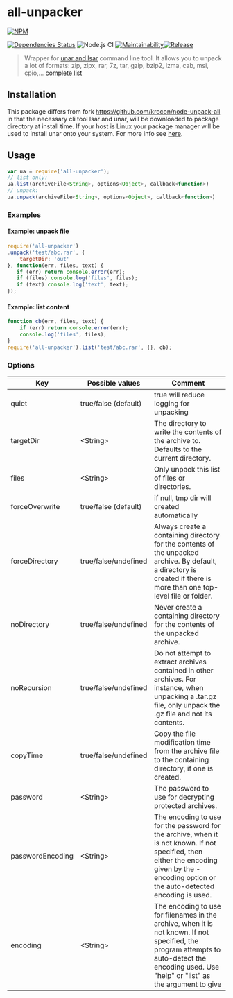 all-unpacker
=======

[![NPM](https://nodei.co/npm/all-unpacker.png)](https://nodei.co/npm/all-unpacker/)

[![Dependencies Status][david-image]][david-url] ![Node.js CI](https://github.com/techno-express/node-unpack-all/workflows/Node.js%20CI/badge.svg) [![Maintainability][codeclimate-image]][codeclimate-url][![Release][npm-image]][npm-url]

> Wrapper for [unar and lsar](http://unarchiver.c3.cx/commandline) command line tool.
It allows you to unpack a lot of formats: zip, zipx, rar, 7z, tar, gzip, bzip2, lzma, cab, msi, cpio,... [complete list](http://unarchiver.c3.cx/formats)

## Installation

This package differs from fork https://github.com/krocon/node-unpack-all in that the necessary cli tool lsar and unar, will be downloaded to package directory at install time. If your host is Linux your package manager will be used to install unar onto your system. For more info see [here](http://unarchiver.c3.cx/commandline).

## Usage
```js
var ua = require('all-unpacker');
// list only:
ua.list(archiveFile<String>, options<Object>, callback<function>)
// unpack:
ua.unpack(archiveFile<String>, options<Object>, callback<function>)
```

### Examples

#### Example: unpack file
```js
require('all-unpacker')
.unpack('test/abc.rar', {
    targetDir: 'out'
}, function(err, files, text) {
   if (err) return console.error(err);
   if (files) console.log('files', files);
   if (text) console.log('text', text);
});
```

#### Example: list content
```js
function cb(err, files, text) {
    if (err) return console.error(err);
    console.log('files', files);
}
require('all-unpacker').list('test/abc.rar', {}, cb);
```


### Options

Key       | Possible values        | Comment
--------- | -----------------------|-------------------------------------------------
quiet     | true/false (default)   | true will reduce logging for unpacking
targetDir | \<String>              | The directory to write the contents of the archive to. Defaults to the current directory.
files     | \<String>              | Only unpack this list of files or directories.
forceOverwrite | true/false (default)  | if null, tmp dir will created automatically
forceDirectory | true/false/undefined  | Always create a containing directory for the contents of the unpacked archive. By default, a directory is created if there is more than one top-level file or folder.
noDirectory | true/false/undefined     | Never create a containing directory for the contents of the unpacked archive.
noRecursion | true/false/undefined     | Do not attempt to extract archives contained in other archives. For instance, when unpacking a .tar.gz file, only unpack the .gz file and not its contents.
copyTime | true/false/undefined        | Copy the file modification time from the archive file to the containing directory, if one is created.
password | \<String>                   | The password to use for decrypting protected archives.
passwordEncoding | \<String>           | The encoding to use for the password for the archive, when it is not known. If not specified, then either the encoding given by the -encoding option or the auto-detected encoding is used.
encoding | \<String>                   | The encoding to use for filenames in the archive, when it is not known. If not specified, the program attempts to auto-detect the encoding used. Use "help" or "list" as the argument to give

[david-url]: https://david-dm.org/techno-express/node-unpack-all
[david-image]: http://img.shields.io/david/techno-express/node-unpack-all.svg
[codeclimate-url]: https://codeclimate.com/github/techno-express/node-unpack-all/maintainability
[codeclimate-image]: https://api.codeclimate.com/v1/badges/0d6a0bc69a8ea29c7de9/maintainability
[npm-url]: https://www.npmjs.org/package/all-unpacker
[npm-image]: http://img.shields.io/npm/v/all-unpacker.svg
